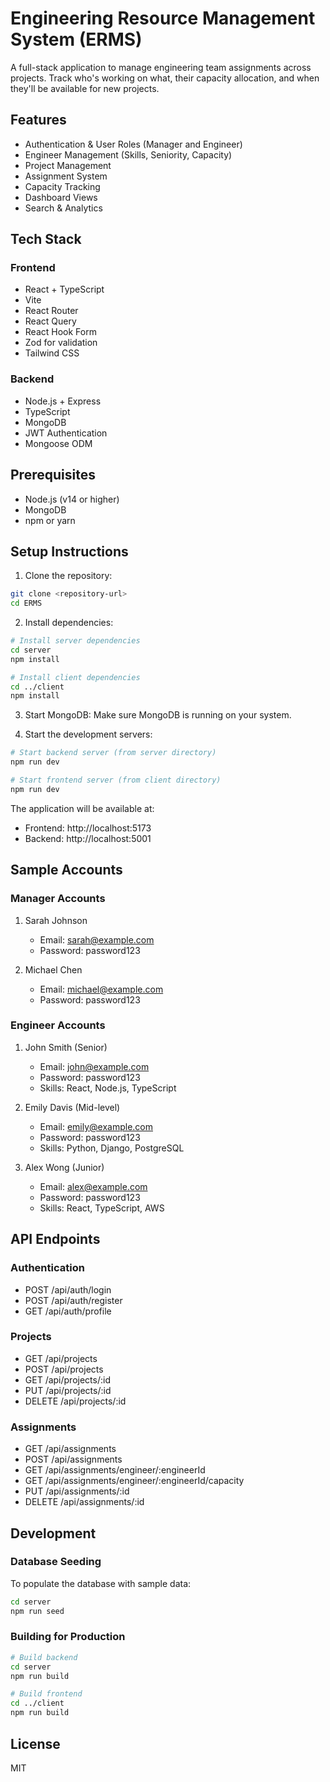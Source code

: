 # Engineering Resource Management System (ERMS)

A full-stack application to manage engineering team assignments across projects. Track who's working on what, their capacity allocation, and when they'll be available for new projects.

## Features

- Authentication & User Roles (Manager and Engineer)
- Engineer Management (Skills, Seniority, Capacity)
- Project Management
- Assignment System
- Capacity Tracking
- Dashboard Views
- Search & Analytics

## Tech Stack

### Frontend
- React + TypeScript
- Vite
- React Router
- React Query
- React Hook Form
- Zod for validation
- Tailwind CSS

### Backend
- Node.js + Express
- TypeScript
- MongoDB
- JWT Authentication
- Mongoose ODM

## Prerequisites

- Node.js (v14 or higher)
- MongoDB
- npm or yarn

## Setup Instructions

1. Clone the repository:
```bash
git clone <repository-url>
cd ERMS
```

2. Install dependencies:
```bash
# Install server dependencies
cd server
npm install

# Install client dependencies
cd ../client
npm install
```

3. Start MongoDB:
Make sure MongoDB is running on your system.

4. Start the development servers:

```bash
# Start backend server (from server directory)
npm run dev

# Start frontend server (from client directory)
npm run dev
```

The application will be available at:
- Frontend: http://localhost:5173
- Backend: http://localhost:5001

## Sample Accounts

### Manager Accounts
1. Sarah Johnson
   - Email: sarah@example.com
   - Password: password123

2. Michael Chen
   - Email: michael@example.com
   - Password: password123

### Engineer Accounts
1. John Smith (Senior)
   - Email: john@example.com
   - Password: password123
   - Skills: React, Node.js, TypeScript

2. Emily Davis (Mid-level)
   - Email: emily@example.com
   - Password: password123
   - Skills: Python, Django, PostgreSQL

3. Alex Wong (Junior)
   - Email: alex@example.com
   - Password: password123
   - Skills: React, TypeScript, AWS

## API Endpoints

### Authentication
- POST /api/auth/login
- POST /api/auth/register
- GET /api/auth/profile

### Projects
- GET /api/projects
- POST /api/projects
- GET /api/projects/:id
- PUT /api/projects/:id
- DELETE /api/projects/:id

### Assignments
- GET /api/assignments
- POST /api/assignments
- GET /api/assignments/engineer/:engineerId
- GET /api/assignments/engineer/:engineerId/capacity
- PUT /api/assignments/:id
- DELETE /api/assignments/:id

## Development

### Database Seeding
To populate the database with sample data:
```bash
cd server
npm run seed
```

### Building for Production
```bash
# Build backend
cd server
npm run build

# Build frontend
cd ../client
npm run build
```

## License

MIT 
